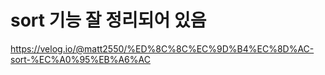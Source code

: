 
# sort 기능 잘 정리되어 있음 

https://velog.io/@matt2550/%ED%8C%8C%EC%9D%B4%EC%8D%AC-sort-%EC%A0%95%EB%A6%AC

